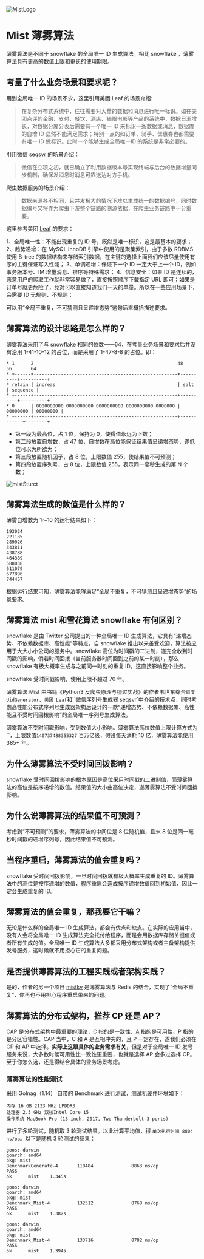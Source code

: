 
![MistLogo](http://can.sfhfpc.com/mistLogo.png)

# Mist 薄雾算法

薄雾算法是不同于 snowflake 的全局唯一 ID 生成算法。相比 snowflake ，薄雾算法具有更高的数值上限和更长的使用期限。

## 考量了什么业务场景和要求呢？

用到全局唯一 ID 的场景不少，这里引用美团 Leaf 的场景介绍:

> 在复杂分布式系统中，往往需要对大量的数据和消息进行唯一标识。如在美团点评的金融、支付、餐饮、酒店、猫眼电影等产品的系统中，数据日渐增长，对数据分库分表后需要有一个唯一 ID 来标识一条数据或消息，数据库的自增 ID 显然不能满足需求；特别一点的如订单、骑手、优惠券也都需要有唯一 ID  做标识。此时一个能够生成全局唯一ID 的系统是非常必要的。

引用微信 seqsvr 的场景介绍：

> 微信在立项之初，就已确立了利用数据版本号实现终端与后台的数据增量同步机制，确保发消息时消息可靠送达对方手机。

爬虫数据服务的场景介绍：

> 数据来源各不相同，且并发极大的情况下难以生成统一的数据编号，同时数据编号又将作为爬虫下游整个链路的溯源依据，在爬虫业务链路中十分重要。


这里参考美团 [Leaf](https://tech.meituan.com/2017/04/21/mt-leaf.html) 的要求：

1、全局唯一性：不能出现重复的 ID 号，既然是唯一标识，这是最基本的要求；
2、趋势递增：在 MySQL InnoDB 引擎中使用的是聚集索引，由于多数 RDBMS 使用 B-tree 的数据结构来存储索引数据，在主键的选择上面我们应该尽量使用有序的主键保证写入性能；
3、单调递增：保证下一个 ID 一定大于上一个 ID，例如事务版本号、IM 增量消息、排序等特殊需求；
4、信息安全：如果 ID 是连续的，恶意用户的爬取工作就非常容易做了，直接按照顺序下载指定 URL 即可；如果是订单号就更危险了，竞对可以直接知道我们一天的单量。所以在一些应用场景下，会需要 ID 无规则、不规则；

可以用“全局不重复，不可猜测且呈递增态势”这句话来概括描述要求。

## 薄雾算法的设计思路是怎么样的？

薄雾算法采用了与 snowflake 相同的位数——64，在考量业务场景和要求后并没有沿用 1-41-10-12 的占位，而是采用了 1-47-8-8 的占位。即：
```
* 1      2                                                     48         56       64
* +------+-----------------------------------------------------+----------+----------+
* retain | increas                                             | salt     | sequence |
* +------+-----------------------------------------------------+----------+----------+
* 0      | 0000000000 0000000000 0000000000 0000000000 0000000 | 00000000 | 00000000 |
* +------+-----------------------------------------------------+------------+--------+
```
- 第一段为最高位，占 1 位，保持为 0，使得值永远为正数；
- 第二段放置自增数，占 47 位，自增数在高位能保证结果值呈递增态势，遂低位可以为所欲为；
- 第三段放置随机因子，占 8 位，上限数值 255，使结果值不可预测；
- 第四段放置序列号，占 8 位，上限数值 255，表示同一毫秒生成的第 N 个数；


![mistSturct](http://can.sfhfpc.com/mist.png)

## 薄雾算法生成的数值是什么样的？

薄雾自增数为 1～10 的运行结果如下：

```
193024
221185
289026
343811
438788
464389
588038
611079
677896
744457
```

根据运行结果可知，薄雾算法能够满足“全局不重复，不可猜测且呈递增态势”的场景要求。

## 薄雾算法 mist 和雪花算法 snowflake 有何区别？

snowflake 是由 Twitter 公司提出的一种全局唯一 ID 生成算法，它具有“递增态势、不依赖数据库、高性能”等特点，自 snowflake 推出以来备受欢迎，算法被应用于大大小小公司的服务中。snowflake 高位为时间戳的二进制，遂完全收到时间戳的影响，倘若时间回拨（当前服务器时间回到之前的某一时刻），那么 snowflake 有极大概率生成与之前同一时刻的重复 ID，这直接影响整个业务。

snowflake 受时间戳影响，使用上限不超过 70 年。

薄雾算法 Mist 由书籍《Python3 反爬虫原理与绕过实战》的作者韦世东综合`百度 UidGenerator`、`美团 Leaf`和``微信序列号生成器 seqsvr`中介绍的技术点，同时考虑高性能分布式序列号生成器架构后设计的一款“递增态势、不依赖数据库、高性能且不受时间回拨影响”的全局唯一序列号生成算法。

薄雾算法不受时间戳影响，受到数值大小影响。薄雾算法高位数值上限计算方式为``，上限数值`140737488355327` 百万亿级，假设每天消耗 10 亿，薄雾算法能使用 385+ 年。

## 为什么薄雾算法不受时间回拨影响？

snowflake 受时间回拨影响的根本原因是高位采用时间戳的二进制值，而薄雾算法的高位是按序递增的数值。结果值的大小由高位决定，遂薄雾算法不受时间回拨影响。

## 为什么说薄雾算法的结果值不可预测？

考虑到“不可预测”的要求，薄雾算法的中间位是 8 位随机值，且末 8 位是同一毫秒时间戳的递增序列号，因此结果值不可预测。

## 当程序重启，薄雾算法的值会重复吗？

snowflake 受时间回拨影响，一旦时间回拨就有极大概率生成重复的 ID。薄雾算法中的高位是按序递增的数值，程序重启会造成按序递增数值回到初始值，因此一定会生成重复的 ID。

## 薄雾算法的值会重复，那我要它干嘛？

无论是什么样的全局唯一 ID 生成算法，都会有优点和缺点。在实际的应用当中，没有人会将全局唯一 ID 生成算法完全托付给程序，而是会用数据库存储关键值或者所有生成的值。全局唯一 ID 生成算法大多都采用分布式架构或者主备架构提供发号服务，这时候就不用担心它的重复问题。

## 是否提供薄雾算法的工程实践或者架构实践？

是的，作者的另一个项目 [mistkv](https://github.com/asyncins/mistkv) 是薄雾算法与 Redis 的结合，实现了“全局不重复”，你再也不用担心程序重启带来的问题。

## 薄雾算法的分布式架构，推荐 CP 还是 AP？

CAP 是分布式架构中最重要的理论，C 指的是一致性、A 指的是可用性、P 指的是分区容错性。CAP 当中，C 和 A 是互相冲突的，且 P 一定存在，遂我们必须在 CP 和 AP 中选择。**实际上这跟具体的业务需求有关**，但是对于全局唯一 ID 发号服务来说，大多数时候可用性比一致性更重要，也就是选择 AP 会多过选择 CP。至于你怎么选，还是得结合具体的业务场景考虑。


### 薄雾算法的性能测试

采用 Golnag（1.14） 自带的 Benchmark 进行测试，测试机硬件环境如下：

```
内存 16 GB 2133 MHz LPDDR3
处理器 2.3 GHz 双核Intel Core i5
操作系统 MacBook Pro (13-inch, 2017, Two Thunderbolt 3 ports)
```


进行了多轮测试，随机取 3 轮测试结果。以此计算平均值，得 `单次执行时间 8804 ns/op`。以下是随机 3 轮测试的结果：


```
goos: darwin
goarch: amd64
pkg: mist
BenchmarkGenerate-4       118484              8863 ns/op
PASS
ok      mist    1.345s
```

```
goos: darwin
goarch: amd64
pkg: mist
Benchmark_Mist-4          132512              8768 ns/op
PASS
ok      mist    1.382s
```

```
goos: darwin
goarch: amd64
pkg: mist
Benchmark_Mist-4          133716              8782 ns/op
PASS
ok      mist    1.394s
```


